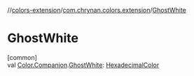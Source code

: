 //[colors-extension](../../index.md)/[com.chrynan.colors.extension](index.md)/[GhostWhite](-ghost-white.md)

# GhostWhite

[common]\
val [Color.Companion](../../../colors-core/colors-core/com.chrynan.colors/-color/-companion/index.md).[GhostWhite](-ghost-white.md): [HexadecimalColor](../../../colors-core/colors-core/com.chrynan.colors/-hexadecimal-color/index.md)
